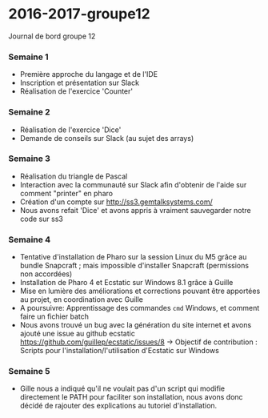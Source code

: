 # 2016-2017-groupe12
Journal de bord groupe 12


### Semaine 1

- Première approche du langage et de l'IDE
- Inscription et présentation sur Slack
- Réalisation de l'exercice 'Counter'


### Semaine 2

- Réalisation de l'exercice 'Dice'
- Demande de conseils sur Slack (au sujet des arrays)


### Semaine 3

- Réalisation du triangle de Pascal
- Interaction avec la communauté sur Slack afin d'obtenir de l'aide sur comment "printer" en pharo
- Création d'un compte sur http://ss3.gemtalksystems.com/
- Nous avons refait 'Dice' et avons appris à vraiment sauvegarder notre code sur ss3

### Semaine 4

- Tentative d'installation de Pharo sur la session Linux du M5 grâce au bundle Snapcraft ; mais impossible d'installer Snapcraft (permissions non accordées)
- Installation de Pharo 4 et Ecstatic sur Windows 8.1 grâce à Guille
- Mise en lumière des améliorations et corrections pouvant être apportées au projet, en coordination avec Guille
- A poursuivre: Apprentissage des commandes `cmd` Windows, et comment faire un fichier batch  
- Nous avons trouvé un bug avec la génération du site internet et avons ajouté une issue au github ecstatic https://github.com/guillep/ecstatic/issues/8
-> Objectif de contribution : Scripts pour l'installation/l'utilisation d'Ecstatic sur Windows

### Semaine 5

- Gille nous a indiqué qu'il ne voulait pas d'un script qui modifie directement le PATH pour faciliter son installation, nous avons donc décidé de rajouter des explications au tutoriel d'installation.
